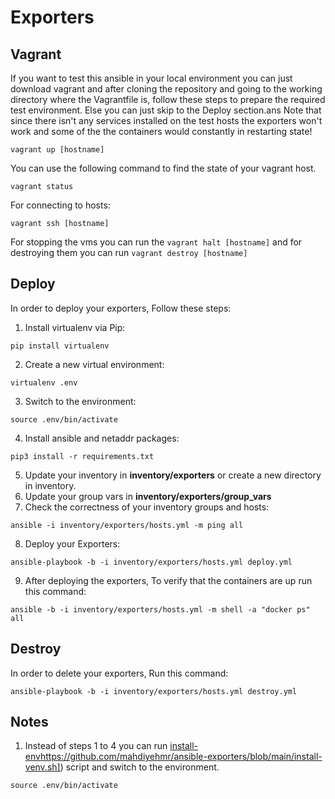 # Exporters
## Vagrant
If you want to test this ansible in your local environment you can just download vagrant and after cloning the repository and going to the working directory where the Vagrantfile is, follow these steps to prepare the required test environment. Else you can just skip to the Deploy section.ans
Note that since there isn't any services installed on the test hosts the exporters won't work and some of the the containers would constantly in restarting state!
```
vagrant up [hostname]
```
You can use the following command to find the state of your vagrant host.
```
vagrant status
```
For connecting to hosts:
```
vagrant ssh [hostname]
```
For stopping the vms you can run the `vagrant halt [hostname]` and for destroying them you can run `vagrant destroy [hostname]`
## Deploy
In order to deploy your exporters, Follow these steps:

1. Install virtualenv via Pip:
```
pip install virtualenv
```
2. Create a new virtual environment:
```
virtualenv .env
```
3. Switch to the environment:
```
source .env/bin/activate
```
4. Install ansible and netaddr packages:
```
pip3 install -r requirements.txt
```
5. Update your inventory in **inventory/exporters** or create a new directory in inventory.
6. Update your group vars in **inventory/exporters/group_vars**
7. Check the correctness of your inventory groups and hosts:
```
ansible -i inventory/exporters/hosts.yml -m ping all

```
8. Deploy your Exporters:
```
ansible-playbook -b -i inventory/exporters/hosts.yml deploy.yml
```
9. After deploying the exporters, To verify that the containers are up run this command:
```
ansible -b -i inventory/exporters/hosts.yml -m shell -a "docker ps" all
```

## Destroy
In order to delete your exporters, Run this command:
```
ansible-playbook -b -i inventory/exporters/hosts.yml destroy.yml
```
## Notes
1. Instead of steps 1 to 4 you can run [install-env]([https://github.com/mahdiyehmr/ansible-exporters/blob/main/install-venv.sh)https://github.com/mahdiyehmr/ansible-exporters/blob/main/install-venv.sh]) script and switch to the environment.
```
source .env/bin/activate
```
